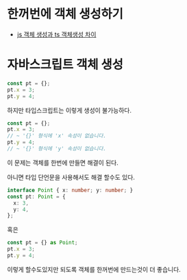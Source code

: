 # 한꺼번에 객체 생성하기

- [js 객체 생성과 ts 객체생성 차이](#자바스크립트-객체-생성)


# 자바스크립트 객체 생성

```js
const pt = {};
pt.x = 3;
pt.y = 4;
```
하지만 타입스크립트는 이렇게 생성이 불가능하다.

```ts
const pt = {};
pt.x = 3;
// ~ '{}' 형식에 'x' 속성이 없습니다.
pt.y = 4;
// ~ '{}' 형식에 'y' 속성이 없습니다.
``` 

이 문제는 객체를 한번에 만들면 해결이 된다.

아니면 타입 단언문을 사용해서도 해결 할수도 있다.

```ts
interface Point { x: number; y: number; }
const pt: Point = {
  x: 3,
  y: 4,
};
```

혹은 

```ts
const pt = {} as Point;
pt.x = 3;
pt.y = 4;
```
이렇게 할수도있지만 되도록 객체를 한꺼번에 만드는것이 더 좋습니다.